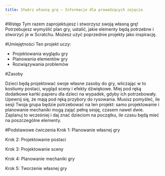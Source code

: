 ```yaml
---
title: Stwórz własną grę — Informacje dla prowadzących zajęcia
---
```


#Wstęp
Tym razem zaprojektujesz i stworzysz swoją własną grę! Potrzebujesz wymyślić plan gry, ustalić, jakie elementy będą potrzebne i stworzyć je w Scratchu. Możesz użyć poprzednie projekty jako inspirację.

#Umiejętności
Ten projekt uczy:

* Projektowania wyglądu gry
* Planowania elementów gry
* Rozwiązywania problemów

#Zasoby

Dzieci będą projektować swoje własne zasoby do gry, wliczając w to kostiumy postaci, wygląd sceny i efekty dźwiękowe. Miej pod ręką dodatkowe kartki papieru dla dzieci na wypadek, gdyby ich potrzebowały. Upewnij się, że mają pod ręką przybory do rysowania. Musisz pomyśleć, ile sesji Twoja grupa będzie potrzebować na ten projekt: samo projektowanie i planowanie mechaniki mogą zająć pełną sesję, czasem nawet dwie. Zaplanuj to wcześniej i daj znać dzieciom na początku, ile czasu będą mieć na poszczególne elementy.

#Podstawowe ćwiczenia
Krok 1: Planowanie własnej gry

Krok 2: Projektowanie postaci

Krok 3: Projektowanie sceny

Krok 4: Planowanie mechaniki gry 

Krok 5: Tworzenie własnej gry
